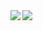 <a href="https://github.com/anuraghazra/github-readme-stats">
	<img align="left" src="https://github-readme-stats.vercel.app/api/top-langs/?username=everlyy&hide_title=true&theme=dracula" />
</a>
<a href="https://github.com/anuraghazra/github-readme-stats">
	<img align="left" src="https://github-readme-stats.vercel.app/api?username=everlyy&hide_title=true&hide_rank=true&show_icons=true&include_all_commits=true&count_private=true&theme=dracula" />
</a>
